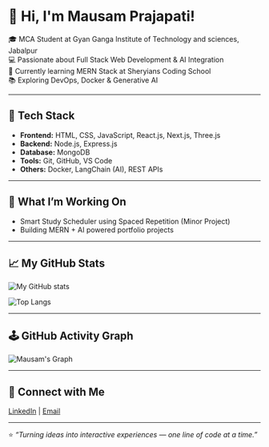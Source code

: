 # 👋 Hi, I'm Mausam Prajapati!

🎓 MCA Student at Gyan Ganga Institute of Technology and sciences, Jabalpur  
💻 Passionate about Full Stack Web Development & AI Integration  
🚀 Currently learning MERN Stack at Sheryians Coding School  
📚 Exploring DevOps, Docker & Generative AI  

---

## 🧠 Tech Stack
- **Frontend:** HTML, CSS, JavaScript, React.js, Next.js, Three.js  
- **Backend:** Node.js, Express.js  
- **Database:** MongoDB  
- **Tools:** Git, GitHub, VS Code  
- **Others:** Docker, LangChain (AI), REST APIs  

---

## 🌱 What I’m Working On
- Smart Study Scheduler using Spaced Repetition (Minor Project)  
- Building MERN + AI powered portfolio projects  

---

## 📈 My GitHub Stats
![My GitHub stats](https://github-readme-stats.vercel.app/api?username=mausamprajapati&show_icons=true&theme=tokyonight)

![Top Langs](https://github-readme-stats.vercel.app/api/top-langs/?username=mausamprajapati&layout=compact&theme=tokyonight)

---

## 🕹️ GitHub Activity Graph
![Mausam's Graph](https://github-readme-activity-graph.vercel.app/graph?username=mausamprajapati&bg_color=0d1117&color=4B79A1&line=00bfff&point=FFFFFF&area=true&hide_border=true)

---

## 🔗 Connect with Me
[LinkedIn](https://www.linkedin.com/in/mausam-prajapati-63001b341) | [Email](mailto:mausamprajapati34@gmail.com)

---

⭐ *“Turning ideas into interactive experiences — one line of code at a time.”*
